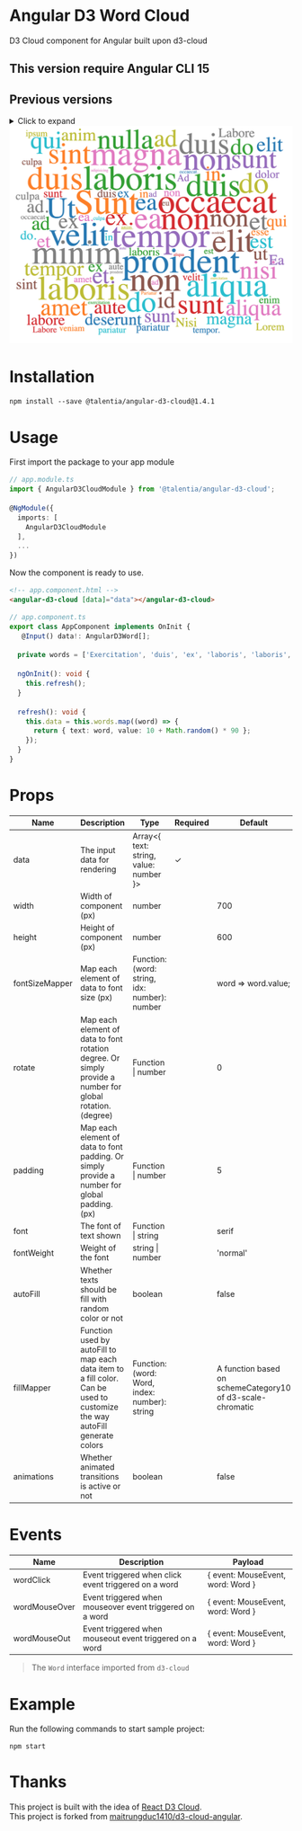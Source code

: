 # Angular D3 Word Cloud
D3 Cloud component for Angular built upon d3-cloud

## This version require Angular CLI 15

## Previous versions

<details>
  <summary>Click to expand</summary>

- [Version 1.3.0](https://github.com/Talentia-Software-OSS/d3-cloud-angular/tree/1.3.x)

</details>

<img src="./demo.png">

# Installation
```
npm install --save @talentia/angular-d3-cloud@1.4.1
```
# Usage
First import the package to your app module
```ts
// app.module.ts
import { AngularD3CloudModule } from '@talentia/angular-d3-cloud';

@NgModule({
  imports: [
    AngularD3CloudModule
  ],
  ...
})
```
Now the component is ready to use.

```html
<!-- app.component.html -->
<angular-d3-cloud [data]="data"></angular-d3-cloud>
```
```ts
// app.component.ts
export class AppComponent implements OnInit {
   @Input() data!: AngularD3Word[];

  private words = ['Exercitation', 'duis', 'ex', 'laboris', 'laboris', 'est', 'aliqua', 'Lorem', 'veniam', 'ad.', 'Minim', 'aliqua', 'enim', 'do', 'exercitation', 'duis', 'eiusmod', 'sunt', 'do', 'exercitation', 'qui', 'ex.', 'Aliqua', 'velit', 'sunt', 'in', 'commodo', 'anim.', 'Sunt', 'labore', 'sunt', 'dolor', 'exercitation', 'non', 'commodo', 'laboris', 'culpa', 'culpa', 'exercitation', 'ex', 'proident', 'laborum.\n\nId', 'dolore', 'commodo', 'occaecat', 'in', 'velit.', 'Aliqua', 'mollit', 'ea', 'qui', 'ad', 'aute', 'est', 'excepteur', 'non', 'aliqua', 'occaecat', 'ad', 'non', 'ea.', 'Labore', 'incididunt', 'excepteur', 'tempor', 'culpa', 'proident', 'ex', 'commodo.', 'Nisi', 'nostrud', 'tempor', 'deserunt', 'ipsum', 'adipisicing', 'aute', 'do', 'adipisicing.\n\nOfficia', 'pariatur', 'eiusmod', 'tempor', 'magna', 'occaecat.', 'Ut', 'proident', 'anim', 'aute', 'aliquip', 'pariatur', 'et.', 'Pariatur', 'ad', 'ea', 'sint', 'ut', 'excepteur', 'amet', 'id', 'do.', 'Labore', 'eu', 'velit', 'non', 'cillum', 'nulla.\n\nIncididunt', 'duis', 'tempor', 'sunt', 'dolor', 'magna', 'occaecat', 'esse', 'elit', 'consequat.', 'Ea', 'sint', 'et', 'labore', 'amet', 'ullamco', 'non', 'tempor.', 'Ad', 'voluptate', 'nisi', 'duis', 'minim', 'elit', 'in', 'adipisicing', 'et', 'laboris', 'nulla', 'culpa', 'ad'];

  ngOnInit(): void {
    this.refresh();
  } 

  refresh(): void {
    this.data = this.words.map((word) => {
      return { text: word, value: 10 + Math.random() * 90 };
    });
  }
}
```
# Props
| Name           | Description                                                                                                | Type                                          | Required | Default             |
|----------------|------------------------------------------------------------------------------------------------------------|-----------------------------------------------|----------|---------------------|
| data           | The input data for rendering                                                                               | Array<{ text: string, value: number }>        |     ✓    |                     |
| width          | Width of component (px)                                                                                    | number                                        |          | 700                 |
| height         | Height of component (px)                                                                                   | number                                        |          | 600                 |
| fontSizeMapper | Map each element of data to font size (px)                                                                 | Function: (word: string, idx: number): number |          | word => word.value; |
| rotate         | Map each element of data to font rotation degree. Or simply provide a number for global rotation. (degree) | Function \| number                            |          | 0                   |
| padding        | Map each element of data to font padding. Or simply provide a number for global padding. (px)              | Function \| number                            |          | 5                   |
| font           | The font of text shown                                                                                     | Function \| string                            |          | serif               |
| fontWeight | Weight of the font | string \| number |          |  'normal' |
| autoFill       | Whether texts should be fill with random color or not                                                      | boolean                                       |          | false               |
| fillMapper | Function used by autoFill to map each data item to a fill color. Can be used to customize the way autoFill generate colors | Function: (word: Word, index: number): string |          | A function based on schemeCategory10 of d3-scale-chromatic|
| animations | Whether animated transitions is active or not | boolean |          |  false |
# Events
| Name          | Description                                              | Payload                           |
|---------------|----------------------------------------------------------|-----------------------------------|
| wordClick     | Event triggered when click event triggered on a word     | { event: MouseEvent, word: Word } |
| wordMouseOver | Event triggered when mouseover event triggered on a word | { event: MouseEvent, word: Word } |
| wordMouseOut  | Event triggered when mouseout event triggered on a word  | { event: MouseEvent, word: Word } |

> The `Word` interface imported from `d3-cloud`
# Example
Run the following commands to start sample project:
```
npm start
```
# Thanks
This project is built with the idea of [React D3 Cloud](https://github.com/Yoctol/react-d3-cloud).  
This project is forked from [maitrungduc1410/d3-cloud-angular](https://github.com/maitrungduc1410/d3-cloud-angular).
